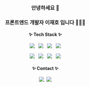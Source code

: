 <div align="center">
    <h3>안녕하세요 👋                                </h3>
    <h3>프론트엔드 개발자 이재호 입니다 👨🏻‍💻</3>
    <h4>✨ Tech Stack ✨</h4>
<!--     <p>
        <img src="https://img.shields.io/badge/html5-E34F26?style=for-the-badge&logo=html5&logoColor=white"> &nbsp;
        <img src="https://img.shields.io/badge/css3-1572B6?style=for-the-badge&logo=css3&logoColor=white"> &nbsp;
        <img src="https://img.shields.io/badge/sass-CC6699?style=for-the-badge&logo=sass&logoColor=white"> &nbsp;
        <img src="https://img.shields.io/badge/tailwindcss-06B6D4?style=for-the-badge&logo=tailwindcss&logoColor=white">
    </p> -->
    <p>
        <img src="https://img.shields.io/badge/javascript-F7DF1E?style=for-the-badge&logo=javascript&logoColor=white"> &nbsp;
        <img src="https://img.shields.io/badge/typescript-3178C6?style=for-the-badge&logo=typescript&logoColor=white"> &nbsp;
        <img src="https://img.shields.io/badge/react-2599ED?style=for-the-badge&logo=react&logoColor=white"> &nbsp;
        <img src="https://img.shields.io/badge/next.js-000000?style=for-the-badge&logo=nextdotjs&logoColor=white">
    </p>
    <p>
        <img src="https://img.shields.io/badge/React Native-0088CC?style=for-the-badge&logo=reactquery&logoColor=white"> &nbsp;
        <img src="https://img.shields.io/badge/electron-47848F?style=for-the-badge&logo=electron&logoColor=white"> &nbsp;
        <img src="https://img.shields.io/badge/jquery-0769AD?style=for-the-badge&logo=jquery&logoColor=white"> &nbsp;
        <img src="https://img.shields.io/badge/node.js-5FA04E?style=for-the-badge&logo=node.js&logoColor=white">
<!--         <img src="https://img.shields.io/badge/tailwindcss-06B6D4?style=for-the-badge&logo=tailwindcss&logoColor=white"> &nbsp;
        <img src="https://img.shields.io/badge/sass-CC6699?style=for-the-badge&logo=sass&logoColor=white">  -->
    </p>
<!--     <h4>✨ Library ✨</h4>
    <p>
        <img src="https://img.shields.io/badge/Tanstack Query-FF4154?style=for-the-badge&logo=reactquery&logoColor=white"> &nbsp;
        <img src="https://img.shields.io/badge/jest-C21325?style=for-the-badge&logo=jest&logoColor=white"> &nbsp;
        <img src="https://img.shields.io/badge/storybook-FF4785?style=for-the-badge&logo=storybook&logoColor=white">
    </p> -->
    <h4>✨ Contact ✨</h3>
    <p>
        <a href="mailto:ljh2735294@naver.com" target="_blank"><img src="https://img.shields.io/badge/Mail-EA4335?style=for-the-badge&logo=gmail&logoColor=white"></a>&nbsp;
        <a href="https://smoggy-vault-0e9.notion.site/STUDY-1ed0a514abf4805cb8fbe45572d8f2e8?source=copy_link" target="_blank"><img src="https://img.shields.io/badge/notion-000000?style=for-the-badge&logo=notion&logoColor=white"></a>
    </p>
    <br/><br/>
<!--     <a href="https://solved.ac/dlwogh0104">
        <img src="https://mazassumnida.wtf/api/v2/generate_badge?boj=dlwogh0104" alt="Solved.ac 프로필" />
    </a> -->
</div>
